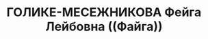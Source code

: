 ---
title: ГОЛИКЕ-МЕСЕЖНИКОВА Фейга Лейбовна ((Файга))
description: 'Род. в 1889, Глухов, еврейка, обр.: высшее, б/п (бывший член Бунда,
  партии эсеров). Проживала: Москва, Петровский бул., д. 21/23, кв. 34. Врач-терапевт
  в поликлинике им.Моссовета.

  Арестована 06.03.1937. Обв. в связи с эсеровской террористической группой, антисоветской
  агитации и подготовке терактов против руководителей ВКП(б). Приговор: ВК ВС СССР,
  02.11.1937 – ВМН. Расстреляна 02.11.1937, г.Москва.

  Реабилитирована ВК ВС СССР 05.11.1957'
---